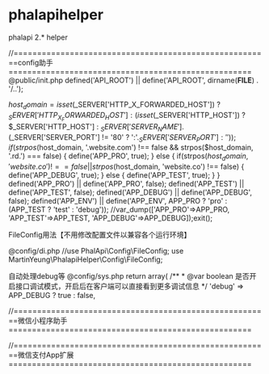 # phalapihelper
phalapi 2.* helper

//=======================================================config助手====================================================
@public/init.php
defined('API_ROOT') || define('API_ROOT', dirname(__FILE__) . '/..');

$host_domain = isset($_SERVER['HTTP_X_FORWARDED_HOST']) ? $_SERVER['HTTP_X_FORWARDED_HOST'] : (isset($_SERVER['HTTP_HOST']) ? $_SERVER['HTTP_HOST'] : $_SERVER['SERVER_NAME'].($_SERVER['SERVER_PORT'] != '80' ? ':'.$_SERVER['SERVER_PORT'] : ''));
if(strpos($host_domain, '.website.com') !== false && strpos($host_domain, '.rd.') === false) {
    define('APP_PRO', true);
} else {
    if(strpos($host_domain, 'website.co') !== false || strpos($host_domain, 'website.co') !== false) {
        define('APP_DEBUG', true);
    } else {
        define('APP_TEST', true);
    }
}
defined('APP_PRO') || define('APP_PRO', false);
defined('APP_TEST') || define('APP_TEST', false);
defined('APP_DEBUG') || define('APP_DEBUG', false);
defined('APP_ENV') || define('APP_ENV', APP_PRO ? 'pro' : (APP_TEST ? 'test' : 'debug'));
//var_dump(['APP_PRO'=>APP_PRO, 'APP_TEST'=>APP_TEST, 'APP_DEBUG'=>APP_DEBUG]);exit();


FileConfig用法【不用修改配置文件以兼容各个运行环境】

@config/di.php
//use PhalApi\Config\FileConfig;
use MartinYeung\PhalapiHelper\Config\FileConfig;


自动处理debug等
@config/sys.php
return array(
    /**
     * @var boolean 是否开启接口调试模式，开启后在客户端可以直接看到更多调试信息
     */
    'debug' => APP_DEBUG ? true : false,



//=======================================================微信小程序助手====================================================

//=======================================================微信支付App扩展====================================================